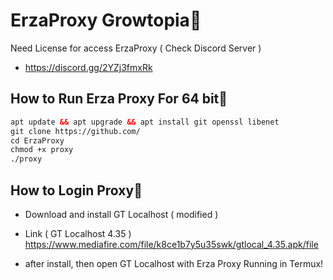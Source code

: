 # ErzaProxy Growtopia🔖

Need License for access ErzaProxy ( Check Discord Server )
* https://discord.gg/2YZj3fmxRk

## How to Run Erza Proxy For 64 bit📌
```xml
apt update && apt upgrade && apt install git openssl libenet
git clone https://github.com/
cd ErzaProxy
chmod +x proxy
./proxy
```

## How to Login Proxy🔑
* Download and install GT Localhost ( modified )
* Link ( GT Localhost 4.35 )
https://www.mediafire.com/file/k8ce1b7y5u35swk/gtlocal_4.35.apk/file

* after install, then open GT Localhost with Erza Proxy Running in Termux!
